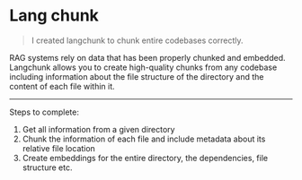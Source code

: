 # Lang chunk

> I created langchunk to chunk entire codebases correctly.

RAG systems rely on data that has been properly chunked and embedded. Langchunk allows you to create high-quality chunks from any codebase including information about the file structure of the directory and the content of each file within it.

---

Steps to complete:

1. Get all information from a given directory
2. Chunk the information of each file and include metadata about its relative file location
3. Create embeddings for the entire directory, the dependencies, file structure etc.
